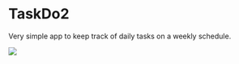 # TaskDo2

Very simple app to keep track of daily tasks on a weekly schedule.

![](TaskDo2/app/src/main/res/drawable/ReadMe_Screenshot.jpg)
